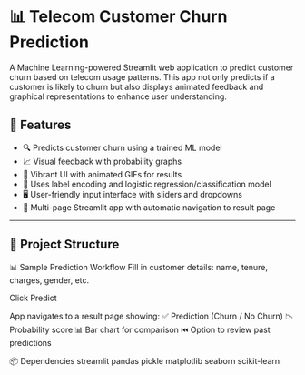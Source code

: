 # 📊 Telecom Customer Churn Prediction

A Machine Learning-powered Streamlit web application to predict customer churn based on telecom usage patterns. This app not only predicts if a customer is likely to churn but also displays animated feedback and graphical representations to enhance user understanding.
## 🚀 Features

- 🔍 Predicts customer churn using a trained ML model
- 📈 Visual feedback with probability graphs
- 🎨 Vibrant UI with animated GIFs for results
- 🧠 Uses label encoding and logistic regression/classification model
- 🖥️ User-friendly input interface with sliders and dropdowns
- 📂 Multi-page Streamlit app with automatic navigation to result page

---

## 📂 Project Structure

📊 Sample Prediction Workflow
Fill in customer details: name, tenure, charges, gender, etc.

Click Predict

App navigates to a result page showing:
✅ Prediction (Churn / No Churn)
📉 Probability score
📊 Bar chart for comparison
⏮️ Option to review past predictions

📦 Dependencies
streamlit
pandas
pickle
matplotlib
seaborn
scikit-learn
